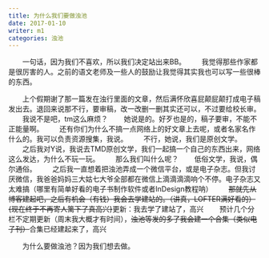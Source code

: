 ```yaml
---
title: 为什么我们要做浊池
date: 2017-01-10
writer: m1
categories: 浊池
---
```

　　一句话，因为我们不喜欢，所以我们决定站出来BB。
　　我觉得那些作家都是很厉害的人。之前的语文老师及一些人的鼓励让我觉得其实我也可以写一些很棒的东西。
  
　　上个假期谢了那一篇发在浊行里面的文章，然后满怀欣喜屁颠屁颠打成电子稿发出去。退回来说那不行，要审稿，改一改删一删其实还可以，不过要给校长审。
　　我说不是吧，tm这么麻烦？
　　她说是的。好歹也是的，稿子要审，不能不正能量啊。
　　还有你们为什么不搞一点网络上的好文章上去呢，或者名家名作什么的。我可以负责资源搜集，我说。
　　不行，她说，我们是原创文学。
　　之后我对Y说，我说去TMD原创文学，我们一起搞一个自己的东西出来，网络这么发达，为什么不玩一玩。
　　那么我们叫什么呢？
　　低俗文学，我说，偶尔通俗。
　　之后我一直想着把浊池弄成一个微信平台，或是电子杂志。但我讨厌微信，我爸爸妈妈三大姑七大爷全部都在微信上滴滴滴滴响个不停。电子杂志又太难搞（哪里有简单好看的电子书制作软件或者InDesign教程呐）
　　~~那就先从博客建起吧，之后有机会（有钱）我会去学建站的。（讲真，LOFTER满好看的） {现在终于不再寄人篱下了真高兴}~~更新：我去学了建站了，高兴
　　预计几个分栏不定期更新（周末我大概才有时间），~~浊池等发的多了我会建一个合集（类似电子刊）~~合集已经建起来了，高兴
  
　　为什么要做浊池？因为我们想去做。
